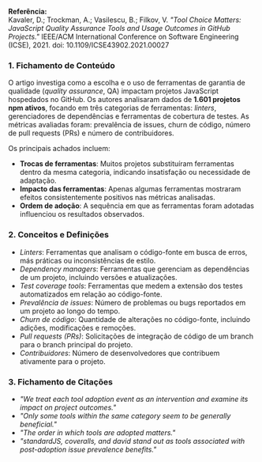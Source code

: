 **Referência:**  
Kavaler, D.; Trockman, A.; Vasilescu, B.; Filkov, V. *"Tool Choice Matters: JavaScript Quality Assurance Tools and Usage Outcomes in GitHub Projects."* IEEE/ACM International Conference on Software Engineering (ICSE), 2021. doi: 10.1109/ICSE43902.2021.00027

### 1. Fichamento de Conteúdo
O artigo investiga como a escolha e o uso de ferramentas de garantia de qualidade (*quality assurance*, QA) impactam projetos JavaScript hospedados no GitHub. Os autores analisaram dados de **1.601 projetos npm ativos**, focando em três categorias de ferramentas: *linters*, gerenciadores de dependências e ferramentas de cobertura de testes. As métricas avaliadas foram: prevalência de issues, churn de código, número de pull requests (PRs) e número de contribuidores.

Os principais achados incluem:

- **Trocas de ferramentas**: Muitos projetos substituíram ferramentas dentro da mesma categoria, indicando insatisfação ou necessidade de adaptação.
- **Impacto das ferramentas**: Apenas algumas ferramentas mostraram efeitos consistentemente positivos nas métricas analisadas.
- **Ordem de adoção**: A sequência em que as ferramentas foram adotadas influenciou os resultados observados.

### 2. Conceitos e Definições
- *Linters*: Ferramentas que analisam o código-fonte em busca de erros, más práticas ou inconsistências de estilo.
- *Dependency managers*: Ferramentas que gerenciam as dependências de um projeto, incluindo versões e atualizações.
- *Test coverage tools*: Ferramentas que medem a extensão dos testes automatizados em relação ao código-fonte.
- *Prevalência de issues*: Número de problemas ou bugs reportados em um projeto ao longo do tempo.
- *Churn de código*: Quantidade de alterações no código-fonte, incluindo adições, modificações e remoções.
- *Pull requests (PRs)*: Solicitações de integração de código de um branch para o branch principal do projeto.
- *Contribuidores*: Número de desenvolvedores que contribuem ativamente para o projeto.

### 3. Fichamento de Citações
- *"We treat each tool adoption event as an intervention and examine its impact on project outcomes."*
- *"Only some tools within the same category seem to be generally beneficial."*
- *"The order in which tools are adopted matters."*
- *"*standardJS*, *coveralls*, and *david* stand out as tools associated with post-adoption issue prevalence benefits."*
